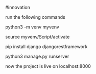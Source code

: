 #innovation

run the following commands

python3 -m venv myvenv 

source myvenv/Script/activate 

pip install django djangorestframework

python3 manage.py runserver

now the project is live on localhost:8000
